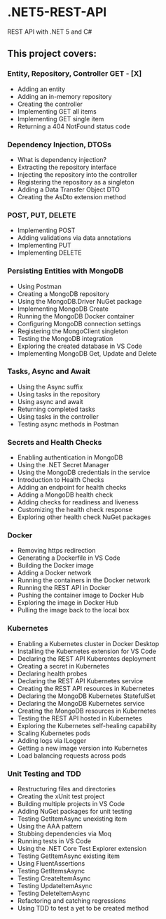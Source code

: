 # .NET5-REST-API
REST API with .NET 5 and C#

## This project covers:

### Entity, Repository, Controller GET - [X]

- Adding an entity
- Adding an in-memory repository
- Creating the controller
- Implementing GET all items
- Implementing GET single item
- Returning a 404 NotFound status code

### Dependency Injection, DTOSs

- What is dependency injection?
- Extracting the repository interface
- Injecting the repository into the controller
- Registering the repository as a singleton
- Adding a Data Transfer Object DTO
- Creating the AsDto extension method

### POST, PUT, DELETE

- Implementing POST
- Adding validations via data annotations
- Implementing PUT
- Implementing DELETE

### Persisting Entities with MongoDB

- Using Postman
- Creating a MongoDB repository
- Using the MongoDB.Driver NuGet package
- Implementing MongoDB Create
- Running the MongoDB Docker container
- Configuring MongoDB connection settings
- Registering the MongoClient singleton
- Testing the MongoDB integration
- Exploring the created database in VS Code
- Implementing MongoDB Get, Update and Delete

### Tasks, Async and Await

- Using the Async suffix
- Using tasks in the repository
- Using async and await
- Returning completed tasks
- Using tasks in the controller
- Testing async methods in Postman

### Secrets and Health Checks

- Enabling authentication in MongoDB
- Using the .NET Secret Manager
- Using the MongoDB credentials in the service
- Introduction to Health Checks
- Adding an endpoint for health checks
- Adding a MongoDB health check
- Adding checks for readiness and liveness
- Customizing the health check response
- Exploring other health check NuGet packages

### Docker

- Removing https redirection
- Generating a Dockerfile in VS Code
- Building the Docker image
- Adding a Docker network
- Running the containers in the Docker network
- Running the REST API in Docker
- Pushing the container image to Docker Hub
- Exploring the image in Docker Hub
- Pulling the image back to the local box

### Kubernetes

- Enabling a Kubernetes cluster in Docker Desktop
- Installing the Kubernetes extension for VS Code
- Declaring the REST API Kuberentes deployment
- Creating a secret in Kubernetes
- Declaring health probes
- Declaring the REST API Kubernetes service
- Creating the REST API resources in Kubernetes
- Declaring the MongoDB Kubernetes StatefulSet
- Declaring the MongoDB Kubernetes service
- Creating the MongoDB resources in Kubernetes
- Testing the REST API hosted in Kubernetes
- Exploring the Kubernetes self-healing capability
- Scaling Kubernetes pods
- Adding logs via ILogger
- Getting a new image version into Kubernetes
- Load balancing requests across pods

### Unit Testing and TDD

- Restructuring files and directories
- Creating the xUnit test project
- Building multiple projects in VS Code
- Adding NuGet packages for unit testing
- Testing GetItemAsync unexisting item
- Using the AAA pattern
- Stubbing dependencies via Moq
- Running tests in VS Code
- Using the .NET Core Test Explorer extension
- Testing GetItemAsync existing item
- Using FluentAssertions
- Testing GetItemsAsync
- Testing CreateItemAsync
- Testing UpdateItemAsync
- Testing DeleteItemAsync
- Refactoring and catching regressions
- Using TDD to test a yet to be created method
